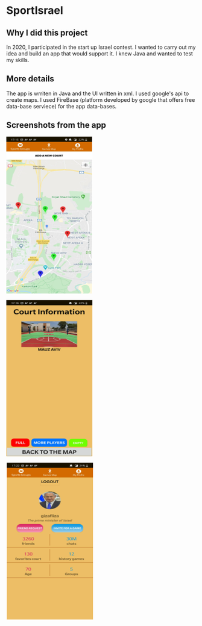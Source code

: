 # SportIsrael

## Why I did this project
In 2020, I participated in the start up Israel contest.
I wanted to carry out my idea and build an app that would support it.
I knew Java and wanted to test my skills.

## More details
The app is wrriten in Java and the UI written in xml.
I used google's api to create maps.
I used FireBase (platform developed by google that offers free data-base serviece) for the app data-bases.

## Screenshots from the app
![MAP](screenshots/map.png)

![court description](screenshots/court_description.png)

![profile](screenshots/profile.png)